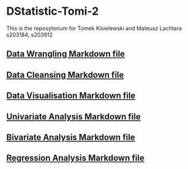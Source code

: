 # DStatistic-Tomi-2
This is the reposytorium for Tomek Kisielewski and Mateusz Lachtara
s203184, s203912
## [Data Wrangling Markdown file](DataWrangling.md)
## [Data Cleansing Markdown file](DataCleansing.md)
## [Data Visualisation Markdown file](DataVisualisation.md)
## [Univariate Analysis Markdown file](UnivariateAnalysis.md)
## [Bivariate Analysis Markdown file](BivariateAnalysis.md)
## [Regression Analysis Markdown file](RegressionAnalysis.md)